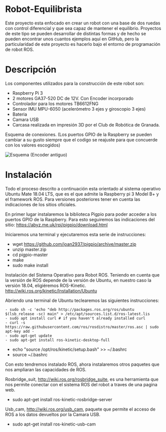 # Robot-Equilibrista
 
Este proyecto esta enfocado en crear un robot con una base de dos ruedas con control diferencial y que sea capaz de mantener el equilibrio.
Proyectos de este tipo se pueden desarrollar de distintas formas y de hecho se pueden encontrar unos cuantos ejemplos aquí en GitHub, pero la particularidad de este proyecto es hacerlo bajo el entorno de programación de robot ROS.

# Descripción
Los componentes utilizados para la construcción de este robot son:

- Raspberry Pi 3
- 2 motores GA37-520 DC de 12V. Con Encoder incorporado
- Controlador para los motores TB6612FNG
- Sensor IMU MPU-6050 (acelerómetro 3 ejes y giroscopio 3 ejes)
- Bateria
- Camara USB
- Carcasa realizada en impresión 3D por el Club de Robótica de Granada.

Esquema de conexiones. (Los puertos GPIO de la Raspberry se pueden cambiar a su gusto siempre que el codigo se reajuste para que concuerde con los valores escogidos)

![Esquema (Encoder antiguo)](https://user-images.githubusercontent.com/97805074/149966309-c9ce76df-25f0-4d9f-94e3-49a38e96fd82.jpg)

# Instalación
Todo el proceso descrito a continuación esta orientado al sistema operativo Ubuntu Mate 18.04 LTS, que es el que admite la Raspberry  pi 3 Model B+ y el framework ROS. Para versiones posteriores tener en cuenta las indicaciones de los sitios oficiales.

En primer lugar instalaremos la biblioteca Pigpio para poder acceder a los puertos GPIO  de la Raspberry. Para esto seguiremos las indicaciones del sitio: https://abyz.me.uk/rpi/pigpio/download.html

Iniciaremos una terminal y ejecutaremos esta serie de instrucciones:

 - wget https://github.com/joan2937/pigpio/archive/master.zip
 - unzip master.zip
 - cd pigpio-master
 - make
 - sudo make install

Instalación del Sistema Operativo para Robot ROS. 
Teniendo en cuenta que la versión de ROS depende de la versión de Ubuntu, en nuestro caso la versión 18.04, eligiéremos ROS-Kinetic. http://wiki.ros.org/kinetic/Installation/Ubuntu

Abriendo una terminal de Ubuntu teclearemos las siguientes instrucciones:

	- sudo sh -c 'echo "deb http://packages.ros.org/ros/ubuntu $(lsb_release -sc) main" > /etc/apt/sources.list.d/ros-latest.lis
	- sudo apt install curl # if you haven't already installed curl
	- curl -s https://raw.githubusercontent.com/ros/rosdistro/master/ros.asc | sudo apt-key add -
	- sudo apt-get update
	- sudo apt-get install ros-kinetic-desktop-full
 
 - echo "source /opt/ros/kinetic/setup.bash" >> ~/.bashrc
 - source ~/.bashrc

Con esto tendremos instalado ROS, ahora instalaremos otros paquetes que nos ampliaran las capacidades de ROS.

Rosbridge_suit, http://wiki.ros.org/rosbridge_suite, es una herramienta que nos permite conectar con el sistema ROS del robot a traves de una pagina web.

 - sudo apt-get install ros-kinetic-rosbridge-server

Usb_cam, http://wiki.ros.org/usb_cam, paquete que permite el acceso de ROS a los datos devueltos por la Camara USB.

 - sudo apt-get install ros-kinetic-usb-cam
 
